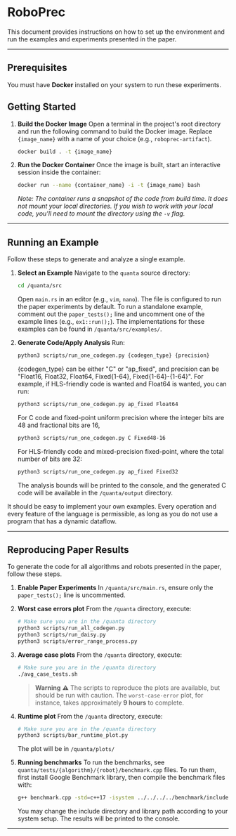 # RoboPrec

This document provides instructions on how to set up the environment and run the examples and experiments presented in the paper.

---

## **Prerequisites**

You must have **Docker** installed on your system to run these experiments.


## **Getting Started**

1.  **Build the Docker Image**
    Open a terminal in the project's root directory and run the following command to build the Docker image. Replace `{image_name}` with a name of your choice (e.g., `roboprec-artifact`).

    ```bash
    docker build . -t {image_name}
    ```

2.  **Run the Docker Container**
    Once the image is built, start an interactive session inside the container:

    ```bash
    docker run --name {container_name} -i -t {image_name} bash
    ```
    *Note: The container runs a snapshot of the code from build time. It does not mount your local directories. If you wish to work with your local code, you'll need to mount the directory using the `-v` flag.*

---

## **Running an Example**

Follow these steps to generate and analyze a single example.

1.  **Select an Example**
    Navigate to the `quanta` source directory:
    ```bash
    cd /quanta/src
    ```
    Open `main.rs` in an editor (e.g., `vim`, `nano`). The file is configured to run the paper experiments by default. To run a standalone example, comment out the `paper_tests();` line and uncomment one of the example lines (e.g., `ex1::run();`). The implementations for these examples can be found in `/quanta/src/examples/`.

2.  **Generate Code/Apply Analysis**
    Run:
    ```bash
    python3 scripts/run_one_codegen.py {codegen_type} {precision}
    ```
    {codegen_type} can be either "C" or "ap_fixed", and precision can be "Float16, Float32, Float64, Fixed{1-64}, Fixed{1-64}-{1-64}". For example, if HLS-friendly code is wanted and Float64 is wanted, you can run:
    ```bash
    python3 scripts/run_one_codegen.py ap_fixed Float64
    ```
    For C code and fixed-point uniform precision where the integer bits are 48 and fractional bits are 16,
    ```bash
    python3 scripts/run_one_codegen.py C Fixed48-16
    ```
    For HLS-friendly code and mixed-precision fixed-point, where the total number of bits are 32:
    ```bash
    python3 scripts/run_one_codegen.py ap_fixed Fixed32
    ```

    The analysis bounds will be printed to the console, and the generated C code will be available in the `/quanta/output` directory.

It should be easy to implement your own examples. Every operation and every feature of the language is permissible, as long as you do not use a program that has a dynamic dataflow. 

---

## **Reproducing Paper Results**

To generate the code for all algorithms and robots presented in the paper, follow these steps.

1.  **Enable Paper Experiments**
    In `/quanta/src/main.rs`, ensure only the `paper_tests();` line is uncommented.

2.  **Worst case errors plot**
    From the `/quanta` directory, execute:
    ```bash
    # Make sure you are in the /quanta directory
    python3 scripts/run_all_codegen.py
    python3 scripts/run_daisy.py
    python3 scripts/error_range_process.py
    ```
3.  **Average case plots**
    From the `/quanta` directory, execute:
    ```bash
    # Make sure you are in the /quanta directory
    ./avg_case_tests.sh
    ```
    > **Warning** ⚠️
    > The scripts to reproduce the plots are available, but should be run with caution. The `worst-case-error` plot, for instance, takes approximately **9 hours** to complete.

4. **Runtime plot**
    From the `/quanta` directory, execute:
    ```bash
    # Make sure you are in the /quanta directory
    python3 scripts/bar_runtime_plot.py
    ```
    The plot will be in `/quanta/plots/`

5. **Running benchmarks**
    To run the benchmarks, see `quanta/tests/{algorithm}/{robot}/benchmark.cpp` files. To run them, first install Google Benchmark library, then compile the benchmark files with:
    ```bash
    g++ benchmark.cpp -std=c++17 -isystem ../../../../benchmark/include -L../../../../benchmark/build/src -lbenchmark -lpthread -o benchmark -O3 && ./benchmark
    ```
    You may change the include directory and library path according to your system setup. The results will be printed to the console.



---

